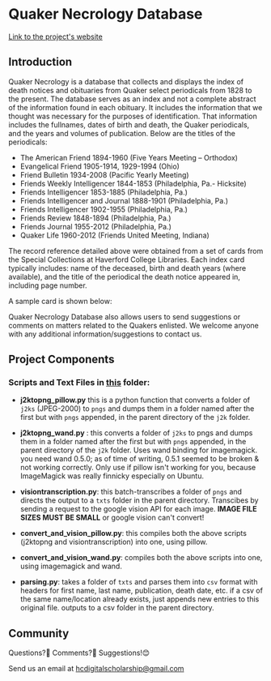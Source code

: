 
# Quaker Necrology Database
[Link to the project's website]()

## Introduction

Quaker Necrology is a database that collects and displays the index of death notices and obituaries from Quaker select periodicals from 1828 to the present. The database serves as an index and not a complete abstract of the information found in each obituary. It includes the information that we thought was necessary for the purposes of identification. That information includes the fullnames, dates of birth and death, the Quaker periodicals, and the years and volumes of publication. Below are the titles of the periodicals:

* The American Friend 1894-1960 (Five Years Meeting – Orthodox)
* Evangelical Friend 1905-1914, 1929-1994 (Ohio)
* Friend Bulletin 1934-2008 (Pacific Yearly Meeting)
* Friends Weekly Intelligencer 1844-1853 (Philadelphia, Pa.- Hicksite)
* Friends Intelligencer 1853-1885 (Philadelphia, Pa.)
* Friends Intelligencer and Journal 1888-1901 (Philadelphia, Pa.)
* Friends Intelligencer 1902-1955 (Philadelphia, Pa.)
* Friends Review 1848-1894 (Philadelphia, Pa.)
* Friends Journal 1955-2012 (Philadelphia, Pa.)
* Quaker Life 1960-2012 (Friends United Meeting, Indiana)

The record reference detailed above were obtained from a set of cards from the Special Collections at Haverford College Libraries. Each index card typically includes: name of the deceased, birth and death years (where available), and the title of the periodical the death notice appeared in, including page number.

A sample card is shown below: 




Quaker Necrology Database also allows users to send suggestions or comments on matters related to the Quakers enlisted. We welcome anyone with any additional information/suggestions to contact us.

## Project Components
### Scripts and Text Files in [this]() folder:

* **j2ktopng_pillow.py** this is a python function that converts a folder of `j2ks` (JPEG-2000) to `pngs` and dumps them in a folder named after the first but with `pngs` appended, in the parent directory of the `j2k` folder.

* **j2ktopng_wand.py** : this converts a folder of `j2ks` to pngs and dumps them in a folder named after 
the first but with `pngs` appended, in the parent directory of the `j2k` folder. Uses wand binding for 
imagemagick. you need wand 0.5.0; as of time of writing, 0.5.1 seemed to be broken & not working 
correctly. Only use if pillow isn't working for you, because ImageMagick was really finnicky especially 
on Ubuntu.

* **visiontranscription.py**: this batch-transcribes a folder of `pngs` and directs the output to a `txts` folder in the parent directory. Transcibes by sending a request to the google vision API for each image. **IMAGE FILE SIZES MUST BE SMALL** or google vision can't convert!

* **convert_and_vision_pillow.py**: this compiles both the above scripts (j2ktopng and visiontranscription) into one, using pillow.

* **convert_and_vision_wand.py**: compiles both the above scripts into one, using imagemagick and wand.

* **parsing.py**: takes a folder of `txts` and parses them into `csv` format with headers for first name, 
last name, publication, death date, etc. if a csv of the same name/location already exists, just appends new 
entries to this original file. outputs to a csv folder in the parent directory.

## Community

Questions?🤔 Comments?🤨 Suggestions!😊

Send us an email at hcdigitalscholarship@gmail.com


